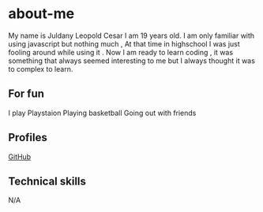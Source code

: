 # about-me
My name is Juldany Leopold Cesar I am 19 years old. I am only familiar with using javascript but nothing much , At that time in highschool I was just fooling around while using it . Now I am ready to learn coding , it was something that always seemed interesting to me but I always thought it was to complex to learn.
## For fun
I play Playstaion
Playing basketball
Going out with friends
## Profiles
[GitHub](https://github.com/Juldany)
## Technical skills
N/A